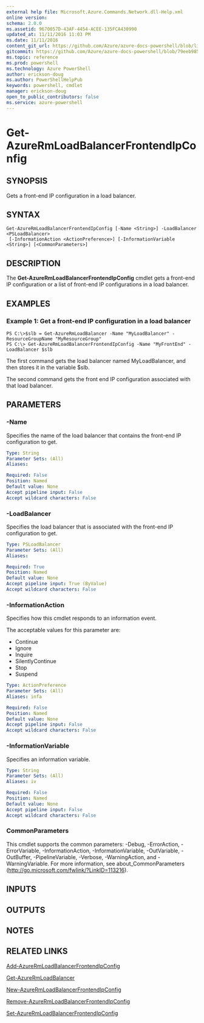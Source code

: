 ```yaml
---
external help file: Microsoft.Azure.Commands.Network.dll-Help.xml
online version: 
schema: 2.0.0
ms.assetid: 9670057D-43AF-4454-ACEE-135FCA430990
updated_at: 11/11/2016 11:03 PM
ms.date: 11/11/2016
content_git_url: https://github.com/Azure/azure-docs-powershell/blob/live/azureps-cmdlets-docs/ResourceManager/AzureRM.Network/v2.1.0/Get-AzureRmLoadBalancerFrontendIpConfig.md
gitcommit: https://github.com/Azure/azure-docs-powershell/blob/79eeb985ea480979357fb4695832a0c3d29a48bf/azureps-cmdlets-docs/ResourceManager/AzureRM.Network/v2.1.0/Get-AzureRmLoadBalancerFrontendIpConfig.md
ms.topic: reference
ms.prod: powershell
ms.technology: Azure PowerShell
author: erickson-doug
ms.author: PowerShellHelpPub
keywords: powershell, cmdlet
manager: erickson-doug
open_to_public_contributors: false
ms.service: azure-powershell
---
```


# Get-AzureRmLoadBalancerFrontendIpConfig

## SYNOPSIS
Gets a front-end IP configuration in a load balancer.

## SYNTAX

```
Get-AzureRmLoadBalancerFrontendIpConfig [-Name <String>] -LoadBalancer <PSLoadBalancer>
 [-InformationAction <ActionPreference>] [-InformationVariable <String>] [<CommonParameters>]
```

## DESCRIPTION
The **Get-AzureRmLoadBalancerFrontendIpConfig** cmdlet gets a front-end IP configuration or a list of front-end IP configurations in a load balancer.

## EXAMPLES

### Example 1: Get a front-end IP configuration in a load balancer
```
PS C:\>$slb = Get-AzureRmLoadBalancer -Name "MyLoadBalancer" -ResourceGroupName "MyResourceGroup"
PS C:\> Get-AzureRmLoadBalancerFrontendIpConfig -Name "MyFrontEnd" -LoadBalancer $slb
```

The first command gets the load balancer named MyLoadBalancer, and then stores it in the variable $slb.

The second command gets the front end IP configuration associated with that load balancer.

## PARAMETERS

### -Name
Specifies the name of the load balancer that contains the front-end IP configuration to get.

```yaml
Type: String
Parameter Sets: (All)
Aliases: 

Required: False
Position: Named
Default value: None
Accept pipeline input: False
Accept wildcard characters: False
```

### -LoadBalancer
Specifies the load balancer that is associated with the front-end IP configuration to get.

```yaml
Type: PSLoadBalancer
Parameter Sets: (All)
Aliases: 

Required: True
Position: Named
Default value: None
Accept pipeline input: True (ByValue)
Accept wildcard characters: False
```

### -InformationAction
Specifies how this cmdlet responds to an information event.

The acceptable values for this parameter are:

- Continue
- Ignore
- Inquire
- SilentlyContinue
- Stop
- Suspend

```yaml
Type: ActionPreference
Parameter Sets: (All)
Aliases: infa

Required: False
Position: Named
Default value: None
Accept pipeline input: False
Accept wildcard characters: False
```

### -InformationVariable
Specifies an information variable.

```yaml
Type: String
Parameter Sets: (All)
Aliases: iv

Required: False
Position: Named
Default value: None
Accept pipeline input: False
Accept wildcard characters: False
```

### CommonParameters
This cmdlet supports the common parameters: -Debug, -ErrorAction, -ErrorVariable, -InformationAction, -InformationVariable, -OutVariable, -OutBuffer, -PipelineVariable, -Verbose, -WarningAction, and -WarningVariable. For more information, see about_CommonParameters (http://go.microsoft.com/fwlink/?LinkID=113216).

## INPUTS

## OUTPUTS

## NOTES

## RELATED LINKS

[Add-AzureRmLoadBalancerFrontendIpConfig](xref:ResourceManager/AzureRM.Network/v2.1.0/Add-AzureRmLoadBalancerFrontendIpConfig.md)

[Get-AzureRmLoadBalancer](xref:ResourceManager/AzureRM.Network/v2.1.0/Get-AzureRmLoadBalancer.md)

[New-AzureRmLoadBalancerFrontendIpConfig](xref:ResourceManager/AzureRM.Network/v2.1.0/New-AzureRmLoadBalancerFrontendIpConfig.md)

[Remove-AzureRmLoadBalancerFrontendIpConfig](xref:ResourceManager/AzureRM.Network/v2.1.0/Remove-AzureRmLoadBalancerFrontendIpConfig.md)

[Set-AzureRmLoadBalancerFrontendIpConfig](xref:ResourceManager/AzureRM.Network/v2.1.0/Set-AzureRmLoadBalancerFrontendIpConfig.md)



